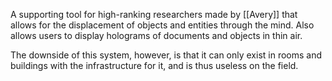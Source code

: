 A supporting tool for high-ranking researchers made by [[Avery]] that allows for the displacement of objects and entities through the mind. Also allows users to display holograms of documents and objects in thin air.

The downside of this system, however, is that it can only exist in rooms and buildings with the infrastructure for it, and is thus useless on the field.